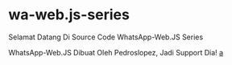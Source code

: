 # wa-web.js-series

Selamat Datang Di Source Code WhatsApp-Web.JS Series

WhatsApp-Web.JS Dibuat Oleh Pedroslopez, Jadi Support Dia!
[a](https://github.com/pedroslopez/whatsapp-web.js)

